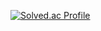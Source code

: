 
[![Solved.ac Profile](http://mazassumnida.wtf/api/v2/generate_badge?boj=qudcks8084)](https://solved.ac/qudcks8084/)
